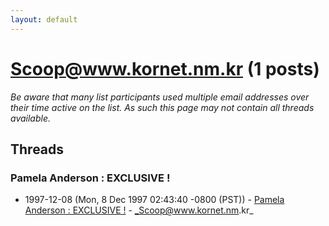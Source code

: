 ```yaml
---
layout: default
---
```


# Scoop@www.kornet.nm.kr (1 posts)

_Be aware that many list participants used multiple email addresses over their time active on the list. As such this page may not contain all threads available._

## Threads

### Pamela Anderson : EXCLUSIVE !
+ 1997-12-08 (Mon, 8 Dec 1997 02:43:40 -0800 (PST)) - [Pamela Anderson : EXCLUSIVE !](/archive/1997/12/a80e7bbdbc7692abb7f939f77a9daf7f96268a3f59ebad5a8e64282bbbfe0cc8) - _Scoop@www.kornet.nm.kr_

